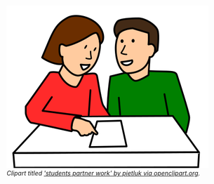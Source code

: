 
![clipart showing 2 collaborating students](https://github.com/RJP43/LiliElbe_EngagedLearners/blob/master/WIKIandREADMEmaterials/students_partner_work.svg "clipart titled 'students partner work' by pietluk via openclipart.org")  
_Clipart titled ['students partner work' by pietluk via openclipart.org](https://openclipart.org/detail/227549/students-partner-work)._  
 
